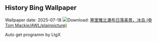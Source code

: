 ## History Bing Wallpaper
Wallpaper date: 2025-07-18
![](https://www.bing.com/th?id=OHR.IcelandSolstice_ZH-CN6073168622_UHD.jpg&w=1000)Download: [塞里雅兰瀑布日落美景，冰岛 (© Tom Mackie/AWL/plainpicture)](https://www.bing.com/th?id=OHR.IcelandSolstice_ZH-CN6073168622_UHD.jpg)

Auto get programm by LtgX
